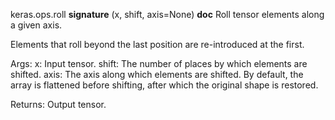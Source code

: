 keras.ops.roll
__signature__
(x, shift, axis=None)
__doc__
Roll tensor elements along a given axis.

Elements that roll beyond the last position are re-introduced at the first.

Args:
    x: Input tensor.
    shift: The number of places by which elements are shifted.
    axis: The axis along which elements are shifted. By default, the
        array is flattened before shifting, after which the original
        shape is restored.

Returns:
    Output tensor.
